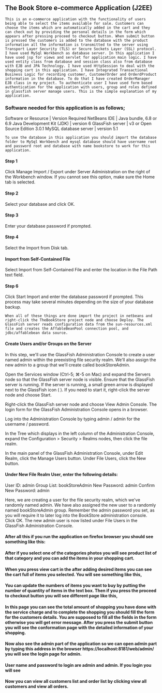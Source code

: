 ## The Book Store e-commerce Application (J2EE)
	This is an e-commerce application with the functionality of users being able to select the items available for sale. Customers can choose the items which are automatically added in the cart and they can check out by providing the personal details in the form which appears after pressing proceed to checkout button. When submit button is pressed the customers is added to the database with the product information all the information is transmitted to the server using Transport Layer Security (TLS) or Secure Sockets Layer (SSL) protocol. I have used MySql Workbench as database server. In this application I have used jsp for views and servlet for application main logic. I have used entity class from database and session class also from database with EJB and JPA Technology. I have used HttpSession to deal with the shopping cart in this application. I have Integrated Transactional Business Logic for recording customer, CustomerOrder and OrderdProduct information in the database. To do that I have created OrderManager EJB class in my project. To authenticate user I have used form based authentication for the application with users, group and roles defined in glassfish server manage users. This is the simple explanation of my application.
### Software needed for this application is as follows;

Software or Resource |	Version Required
NetBeans IDE | Java bundle, 6.8 or 6.9
Java Development Kit (JDK) | version 6
GlassFish server | v3 or Open Source Edition 3.0.1
MySQL database server | version 5.1

	To use the database in this application you should import the database folder to MySql Workbench and mysql database should have username root and password root and database with name bookstore to work for this application.
  
#### Step 1
Click Manage Import / Export under Server Administration on the right of the Workbench window. If you cannot see this option, make sure the Home tab is selected.

#### Step 2
Select your database and click OK.

#### Step 3
Enter your database password if prompted.

#### Step 4
Select the Import from Disk tab.
 
#### Import from Self-Contained File
Select Import from Self-Contained File and enter the location in the File Path text field.


#### Step 6

Click Start Import and enter the database password if prompted. This process may take several minutes depending on the size of your database backup.

	When all of these things are done import the project in netbeans and right-click the TheBookStore project node and choose Deploy. The GlassFish server reads configuration data from the sun-resources.xml file and creates the AffableBeanPool connection pool, and jdbc/affablebean data source.
  
#### Create Users and/or Groups on the Server

In this step, we'll use the GlassFish Administration Console to create a user named admin within the preexisting file security realm. We'll also assign the new admin to a group that we'll create called bookStoreAdmin.

Open the Services window (Ctrl-5; ⌘-5 on Mac) and expand the Servers node so that the GlassFish server node is visible.
Ensure that the GlassFish server is running. If the server is running, a small green arrow is displayed next to the GlassFish icon (   ). If you need to start it, right-click the server node and choose Start.

Right-click the GlassFish server node and choose View Admin Console. The login form for the GlassFish Administration Console opens in a browser.

Log into the Administration Console by typing admin / admin for the username / password.

In the Tree which displays in the left column of the Administration Console, expand the Configuration > Security > Realms nodes, then click the file realm. 

In the main panel of the GlassFish Administration Console, under Edit Realm, click the Manage Users button.
Under File Users, click the New button.

#### Under New File Realm User, enter the following details:
User ID: admin
Group List: bookStoreAdmin
New Password: admin
Confirm New Password: admin
 
Here, we are creating a user for the file security realm, which we've randomly named admin. We have also assigned the new user to a randomly named bookStoreAdmin group. Remember the admin password you set, as you will require it to later log into the BookStore administration console.
Click OK. The new admin user is now listed under File Users in the GlassFish Administration Console. 
#### After all this if you run the application on firefox browser you should see something like this:
 
#### After if you select one of the categories photos you will see product list of that category and you can add the items in your shopping cart. 


#### When you press view cart in the after adding desired items you can see the cart full of items you selected. You will see something like this,
 
#### You can update the numbers of items you want to buy by putting the number of quantity of items in the text box. Then if you press the proceed to checkout button you will see different page like this,
 
#### In this page you can see the total amount of shopping you have done with the service charge and to complete the shopping you should fill the form for the customers details. You are supposed to fill all the fields in the form otherwise you will get error message. After you press the submit button you will see the conformation page with the detailed information of your shopping.
 
#### Now also see the admin part of the application so we can open admin part by typing this address in the browser https://localhost:8181/web/admin/ you will see the login page for admin.
 
#### User name and password to login are admin and admin. If you login you will see

#### Now you can view all customers list and order list by clicking view all customers and view all orders.
 
 

